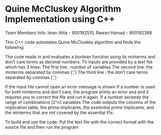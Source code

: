 # Quine McCluskey Algorithm Implementation using C++
Team Members Info: Iman Attia - 900192510, Rawan Hamad - 900192388

This C++ code automates Quine McCluskey algorithm and finds the following:

The code reads in and evaluates a boolean function  using its minterms and don’t care terms as decimal numbers.
Th inputs are provided by a text file which has 3 lines: 
The first line : number of variables 
The second line: the minterms separated by commas (‘,’) 
The third line : the don’t care terms separated by commas (‘,’)

If the input file cannot open an error message is shown
If a number is used for both minterms and don't care, the program prints an error and and it requires you to correct the file and run it again.
If a number exceeds the range of combinations (2^n) variables
The code outputs the columns of the implication table, the prime implicants, the esstential prime implicants, and the minterms that are not covered by the essential PIs.

To build and use the code:
Put the text file with the correct format with the source file and then run the program 
